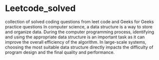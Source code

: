 # Leetcode_solved
collection of solved coding questions from leet code and Geeks for Geeks practice questions
In computer science, a data structure is a way to store and organize data.
During the computer programming process, identifying and using the appropriate data structure is an important task as it can improve the overall efficiency of the algorithm. In large-scale systems, choosing the most suitable data structure directly impacts the difficulty of program design and the final quality and performance.
